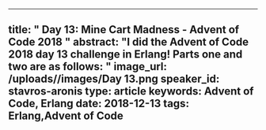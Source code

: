 
---
title: " Day 13: Mine Cart Madness - Advent of Code 2018
"
abstract: "I did the Advent of Code 2018 day 13 challenge in Erlang! Parts one and two are as follows:
"
image_url: /uploads//images/Day 13.png
speaker_id: stavros-aronis
type: article
keywords: Advent of Code, Erlang
date: 2018-12-13
tags: Erlang,Advent of Code
---
